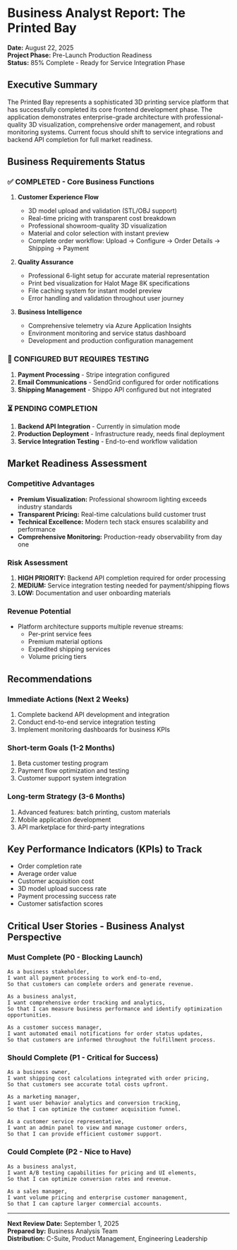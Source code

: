# Business Analyst Report: The Printed Bay
**Date:** August 22, 2025  
**Project Phase:** Pre-Launch Production Readiness  
**Status:** 85% Complete - Ready for Service Integration Phase

## Executive Summary
The Printed Bay represents a sophisticated 3D printing service platform that has successfully completed its core frontend development phase. The application demonstrates enterprise-grade architecture with professional-quality 3D visualization, comprehensive order management, and robust monitoring systems. Current focus should shift to service integrations and backend API completion for full market readiness.

## Business Requirements Status

### ✅ COMPLETED - Core Business Functions
1. **Customer Experience Flow**
   - 3D model upload and validation (STL/OBJ support)
   - Real-time pricing with transparent cost breakdown
   - Professional showroom-quality 3D visualization
   - Material and color selection with instant preview
   - Complete order workflow: Upload → Configure → Order Details → Shipping → Payment

2. **Quality Assurance**
   - Professional 6-light setup for accurate material representation
   - Print bed visualization for Halot Mage 8K specifications
   - File caching system for instant model preview
   - Error handling and validation throughout user journey

3. **Business Intelligence**
   - Comprehensive telemetry via Azure Application Insights
   - Environment monitoring and service status dashboard
   - Development and production configuration management

### 🔄 CONFIGURED BUT REQUIRES TESTING
1. **Payment Processing** - Stripe integration configured
2. **Email Communications** - SendGrid configured for order notifications
3. **Shipping Management** - Shippo API configured but not integrated

### ⏳ PENDING COMPLETION
1. **Backend API Integration** - Currently in simulation mode
2. **Production Deployment** - Infrastructure ready, needs final deployment
3. **Service Integration Testing** - End-to-end workflow validation

## Market Readiness Assessment

### Competitive Advantages
- **Premium Visualization:** Professional showroom lighting exceeds industry standards
- **Transparent Pricing:** Real-time calculations build customer trust
- **Technical Excellence:** Modern tech stack ensures scalability and performance
- **Comprehensive Monitoring:** Production-ready observability from day one

### Risk Assessment
1. **HIGH PRIORITY:** Backend API completion required for order processing
2. **MEDIUM:** Service integration testing needed for payment/shipping flows
3. **LOW:** Documentation and user onboarding materials

### Revenue Potential
- Platform architecture supports multiple revenue streams:
  - Per-print service fees
  - Premium material options
  - Expedited shipping services
  - Volume pricing tiers

## Recommendations

### Immediate Actions (Next 2 Weeks)
1. Complete backend API development and integration
2. Conduct end-to-end service integration testing
3. Implement monitoring dashboards for business KPIs

### Short-term Goals (1-2 Months)
1. Beta customer testing program
2. Payment flow optimization and testing
3. Customer support system integration

### Long-term Strategy (3-6 Months)
1. Advanced features: batch printing, custom materials
2. Mobile application development
3. API marketplace for third-party integrations

## Key Performance Indicators (KPIs) to Track
- Order completion rate
- Average order value
- Customer acquisition cost
- 3D model upload success rate
- Payment processing success rate
- Customer satisfaction scores

## Critical User Stories - Business Analyst Perspective

### Must Complete (P0 - Blocking Launch)
```
As a business stakeholder,
I want all payment processing to work end-to-end,
So that customers can complete orders and generate revenue.

As a business analyst,
I want comprehensive order tracking and analytics,
So that I can measure business performance and identify optimization opportunities.

As a customer success manager,
I want automated email notifications for order status updates,
So that customers are informed throughout the fulfillment process.
```

### Should Complete (P1 - Critical for Success)
```
As a business owner,
I want shipping cost calculations integrated with order pricing,
So that customers see accurate total costs upfront.

As a marketing manager,
I want user behavior analytics and conversion tracking,
So that I can optimize the customer acquisition funnel.

As a customer service representative,
I want an admin panel to view and manage customer orders,
So that I can provide efficient customer support.
```

### Could Complete (P2 - Nice to Have)
```
As a business analyst,
I want A/B testing capabilities for pricing and UI elements,
So that I can optimize conversion rates and revenue.

As a sales manager,
I want volume pricing and enterprise customer management,
So that I can capture larger commercial accounts.
```

---

**Next Review Date:** September 1, 2025  
**Prepared by:** Business Analysis Team  
**Distribution:** C-Suite, Product Management, Engineering Leadership
